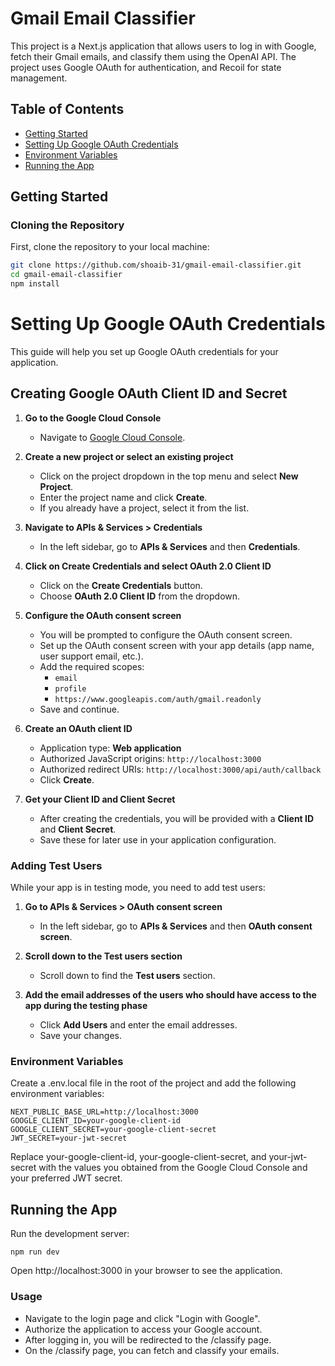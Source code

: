 # Gmail Email Classifier

This project is a Next.js application that allows users to log in with Google, fetch their Gmail emails, and classify them using the OpenAI API. The project uses Google OAuth for authentication, and Recoil for state management.

## Table of Contents

- [Getting Started](#getting-started)
- [Setting Up Google OAuth Credentials](#setting-up-google-oauth-credentials)
- [Environment Variables](#environment-variables)
- [Running the App](#running-the-app)

## Getting Started

### Cloning the Repository

First, clone the repository to your local machine:

```bash
git clone https://github.com/shoaib-31/gmail-email-classifier.git
cd gmail-email-classifier
npm install
```

# Setting Up Google OAuth Credentials

This guide will help you set up Google OAuth credentials for your application.

## Creating Google OAuth Client ID and Secret

1. **Go to the Google Cloud Console**

   - Navigate to [Google Cloud Console](https://console.cloud.google.com/).

2. **Create a new project or select an existing project**

   - Click on the project dropdown in the top menu and select **New Project**.
   - Enter the project name and click **Create**.
   - If you already have a project, select it from the list.

3. **Navigate to APIs & Services > Credentials**

   - In the left sidebar, go to **APIs & Services** and then **Credentials**.

4. **Click on Create Credentials and select OAuth 2.0 Client ID**

   - Click on the **Create Credentials** button.
   - Choose **OAuth 2.0 Client ID** from the dropdown.

5. **Configure the OAuth consent screen**

   - You will be prompted to configure the OAuth consent screen.
   - Set up the OAuth consent screen with your app details (app name, user support email, etc.).
   - Add the required scopes:
     - `email`
     - `profile`
     - `https://www.googleapis.com/auth/gmail.readonly`
   - Save and continue.

6. **Create an OAuth client ID**

   - Application type: **Web application**
   - Authorized JavaScript origins: `http://localhost:3000`
   - Authorized redirect URIs: `http://localhost:3000/api/auth/callback`
   - Click **Create**.

7. **Get your Client ID and Client Secret**
   - After creating the credentials, you will be provided with a **Client ID** and **Client Secret**.
   - Save these for later use in your application configuration.

### Adding Test Users

While your app is in testing mode, you need to add test users:

1. **Go to APIs & Services > OAuth consent screen**

   - In the left sidebar, go to **APIs & Services** and then **OAuth consent screen**.

2. **Scroll down to the Test users section**

   - Scroll down to find the **Test users** section.

3. **Add the email addresses of the users who should have access to the app during the testing phase**
   - Click **Add Users** and enter the email addresses.
   - Save your changes.

### Environment Variables

Create a .env.local file in the root of the project and add the following environment variables:

```
NEXT_PUBLIC_BASE_URL=http://localhost:3000
GOOGLE_CLIENT_ID=your-google-client-id
GOOGLE_CLIENT_SECRET=your-google-client-secret
JWT_SECRET=your-jwt-secret
```

Replace your-google-client-id, your-google-client-secret, and your-jwt-secret with the values you obtained from the Google Cloud Console and your preferred JWT secret.

## Running the App

Run the development server:

```
npm run dev
```

Open http://localhost:3000 in your browser to see the application.

### Usage

- Navigate to the login page and click "Login with Google".
- Authorize the application to access your Google account.
- After logging in, you will be redirected to the /classify page.
- On the /classify page, you can fetch and classify your emails.

